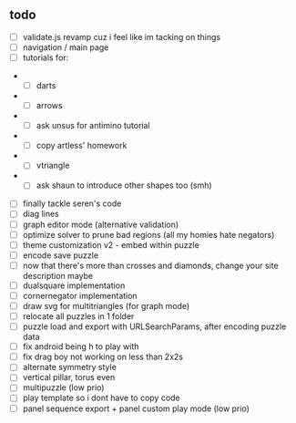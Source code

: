 ## todo

- [ ] validate.js revamp cuz i feel like im tacking on things
- [ ] navigation / main page
- [ ] tutorials for:
- - [ ] darts
- - [ ] arrows
- - [ ] ask unsus for antimino tutorial
- - [ ] copy artless' homework
- - [ ] vtriangle
- - [ ] ask shaun to introduce other shapes too (smh)
- [ ] finally tackle seren's code
- [ ] diag lines
- [ ] graph editor mode (alternative validation)
- [ ] optimize solver to prune bad regions (all my homies hate negators)
- [ ] theme customization v2 - embed within puzzle
- [ ] encode save puzzle
- [ ] now that there's more than crosses and diamonds, change your site description maybe
- [ ] dualsquare implementation
- [ ] cornernegator implementation
- [ ] draw svg for multitriangles (for graph mode)
- [ ] relocate all puzzles in 1 folder
- [ ] puzzle load and export with URLSearchParams, after encoding puzzle data
- [ ] fix android being h to play with
- [ ] fix drag boy not working on less than 2x2s
- [ ] alternate symmetry style
- [ ] vertical pillar, torus even
- [ ] multipuzzle (low prio)
- [ ] play template so i dont have to copy code
- [ ] panel sequence export + panel custom play mode (low prio)
